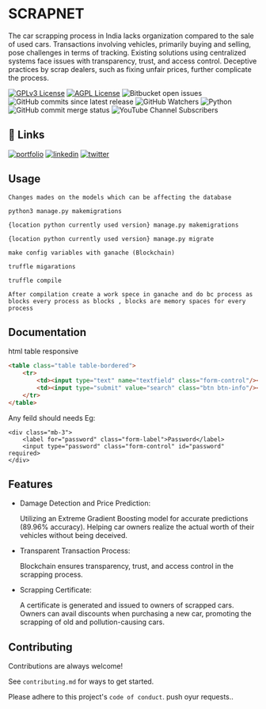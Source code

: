 
# SCRAPNET

The car scrapping process in India lacks organization compared to the sale of used cars. Transactions involving vehicles, primarily buying and selling, pose challenges in terms of tracking. Existing solutions using centralized systems face issues with transparency, trust, and access control. Deceptive practices by scrap dealers, such as fixing unfair prices, further complicate the process.



[![GPLv3 License](https://img.shields.io/badge/License-GPL%20v3-yellow.svg)](https://opensource.org/licenses/)
[![AGPL License](https://img.shields.io/badge/license-AGPL-blue.svg)](http://www.gnu.org/licenses/agpl-3.0)
![Bitbucket open issues ](https://img.shields.io/bitbucket/issues/AdilVK007/Scrapnetv1)
![GitHub commits since latest release](https://img.shields.io/github/commits-since/AdilVK007/Scrapnetv1/latest)
![GitHub Watchers](https://img.shields.io/github/watchers/AdilVK007/Scrapnetv1)
![Python](https://img.shields.io/badge/Python-3776AB?logo=Python&logoColor=white)
![GitHub commit merge status](https://img.shields.io/github/commit-status/AdilVK007/Scrapnetv1/main/Myapp)
![YouTube Channel Subscribers](https://img.shields.io/youtube/channel/subscribers/UCnLxjDIxr3tyZ9axvrJOITw?logo=youtube)





## 🔗 Links
[![portfolio](https://img.shields.io/badge/my_portfolio-000?style=for-the-badge&logo=ko-fi&logoColor=white)](https://lgrp.com/)
[![linkedin](https://img.shields.io/badge/linkedin-0A66C2?style=for-the-badge&logo=linkedin&logoColor=white)](https://www.linkedin.com/in/muhammed-adil-7671a3231/)
[![twitter](https://img.shields.io/badge/twitter-1DA1F2?style=for-the-badge&logo=twitter&logoColor=white)](https://twitter.com/a4techmalayalam/)

## Usage
`Changes mades on the models which can be affecting the database`

```After updating models you can use this to update data
python3 manage.py makemigrations
```
```
{location python currently used version} manage.py makemigrations
```
```
{location python currently used version} manage.py migrate
```

`make config variables with ganache (Blockchain)`

```Ganache config
truffle migarations
```
```
truffle compile
```
`After compilation create a work spece in ganache and do bc process as blocks every process as blocks , blocks are memory spaces for every process`

## __Documentation__
html table responsive


```html
<table class="table table-bordered">
    <tr>
        <td><input type="text" name="textfield" class="form-control"/></td>
        <td><input type="submit" value="search" class="btn btn-info"/></td>
    </tr>
</table>
```
Any feild should needs
Eg:
```
<div class="mb-3">
    <label for="password" class="form-label">Password</label>
    <input type="password" class="form-control" id="password" required>
</div>
```


## Features

- Damage Detection and Price Prediction:

    Utilizing an Extreme Gradient Boosting model for accurate predictions (89.96% accuracy).
    Helping car owners realize the actual worth of their vehicles without being deceived.
- Transparent Transaction Process:

    Blockchain ensures transparency, trust, and access control in the scrapping process.
- Scrapping Certificate:

    A certificate is generated and issued to owners of scrapped cars.
    Owners can avail discounts when purchasing a new car, promoting the scrapping of old and pollution-causing cars.
## Contributing

Contributions are always welcome!

See `contributing.md` for ways to get started.

Please adhere to this project's `code of conduct`.
push oyur requests..

